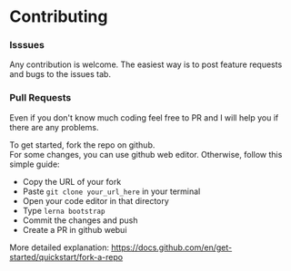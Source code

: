# Contributing

### Isssues

Any contribution is welcome. The easiest way is to post feature requests and bugs to the issues tab.  

### Pull Requests

Even if you don't know much coding feel free to PR and I will help you if there are any problems.  

To get started, fork the repo on github.  
For some changes, you can use github web editor. Otherwise, follow this simple guide:
- Copy the URL of your fork
- Paste `git clone your_url_here` in your terminal
- Open your code editor in that directory
- Type `lerna bootstrap`
- Commit the changes and push
- Create a PR in github webui

More detailed explanation: https://docs.github.com/en/get-started/quickstart/fork-a-repo
